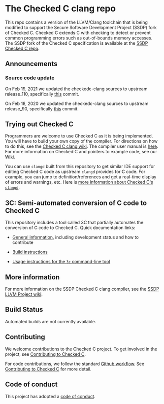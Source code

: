# The Checked C clang repo

This repo contains a version of the LLVM/Clang toolchain that is being modified
to support the Secure Software Development Project (SSDP) fork of Checked C. Checked C extends
C with checking to detect or prevent common programming errors such as out-of-bounds memory accesses.
The SSDP fork of the Checked
C specification is available at the
[SSDP Checked C repo](https://github.com/secure-sw-dev/checkedc).

## Announcements

### Source code update

On Feb 19, 2021 we updated the checkedc-clang sources to upstream release_110,
specifically [this](https://github.com/llvm/llvm-project/commit/2e10b7a39b930ef8d9c4362509d8835b221fbc0a) commit.

On Feb 18, 2020 we updated the checkedc-clang sources to upstream release_90,
specifically [this](https://github.com/llvm/llvm-project/commit/c89a3d78f43d81b9cff7b9248772ddf14d21b749) commit.

## Trying out Checked C

Programmers are welcome to use Checked C as it is being implemented.  You will
have to build your own copy of the compiler. For
directions on how to do this, see the [Checked C clang
wiki](https://github.com/secure-sw-dev/checkedc-llvm-project/wiki). The compiler user
manual is
[here](https://github.com/secure-sw-dev/checkedc-llvm-project/wiki/Checked-C-clang-user-manual).
For more information on Checked C and pointers to example code, see our
[Wiki](https://github.com/secure-sw-dev/checkedc/wiki).

You can use `clangd` built from this repository to get similar IDE support for
editing Checked C code as upstream `clangd` provides for C code. For example,
you can jump to definition/references and get a real-time display of errors and
warnings, etc. Here is [more information about Checked C's
`clangd`](clang/docs/checkedc/clangd.md).

## 3C: Semi-automated conversion of C code to Checked C

This repository includes a tool called 3C that partially automates the
conversion of C code to Checked C. Quick documentation links:

* [General information](clang/docs/checkedc/3C/README.md), including development
  status and how to contribute

* [Build instructions](clang/docs/checkedc/3C/INSTALL.md)

* [Usage instructions for the `3c` command-line tool](clang/tools/3c/README.md)

## More information

For more information on the SSDP Checked C clang compiler, see the [SSDP LLVM Project
wiki](https://github.com/secure-sw-dev/checkedc-llvm-project/wiki).

## Build Status

Automated builds are not currently available.

## Contributing

We welcome contributions to the Checked C project. To get involved in the
project, see [Contributing to Checked
C](https://github.com/secure-sw-dev/checkedc/blob/main/CONTRIBUTING.md).

For code contributions, we follow the standard [Github
workflow](https://guides.github.com/introduction/flow/). See [Contributing to
Checked C](https://github.com/secure-sw-dev/checkedc/blob/main/CONTRIBUTING.md)
for more detail.

## Code of conduct

This project has adopted a
[code of conduct](https://github.com/secure-sw-dev/checkedc/blob/main/CODE_OF_CONDUCT.md).
